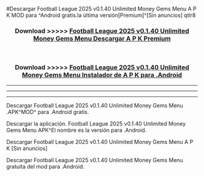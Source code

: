 #Descargar Football League 2025 v0.1.40 Unlimited Money Gems Menu  A P K MOD para ^Android gratis.la última versión[Premium]^[Sin anuncios] qtlr8



<div align="center">
<h3>Download >>>>> <a href="https://es-web.web.app/?es= Football League 2025 v0.1.40 Unlimited Money Gems Menu ">Football League 2025 v0.1.40 Unlimited Money Gems Menu  Descargar A P K Premium</a></h3><br>

<h3>Download >>>>> <a href="https://es-web.web.app/?es= Football League 2025 v0.1.40 Unlimited Money Gems Menu ">Football League 2025 v0.1.40 Unlimited Money Gems Menu  Instalador de A P K para .Android</a></h3>
</div>


----------------------------------------------------------

----------------------------------------------------------

----------------------------------------------------------

Descargar Football League 2025 v0.1.40 Unlimited Money Gems Menu  .APK^MOD^ para .Android gratis.

Descargar la aplicación. Football League 2025 v0.1.40 Unlimited Money Gems Menu  APK^El nombre es la versión para .Android.

Descargar Football League 2025 v0.1.40 Unlimited Money Gems Menu  A P K [Sin anuncios]

Descargar Football League 2025 v0.1.40 Unlimited Money Gems Menu  gratuita del mod para .Android.